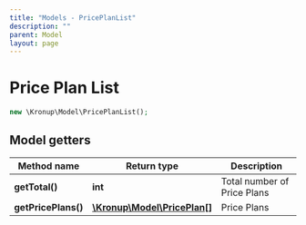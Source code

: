 ```yaml
---
title: "Models - PricePlanList"
description: ""
parent: Model
layout: page
---
```


# Price Plan List

```php
new \Kronup\Model\PricePlanList();
```

## Model getters

Method name | Return type | Description
------------ | ------------- | -------------
**getTotal()** | **int** | Total number of Price Plans
**getPricePlans()** | [**\Kronup\Model\PricePlan[]**](../PricePlan) | Price Plans


